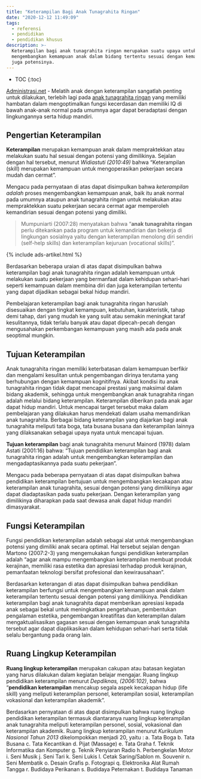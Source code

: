```yaml
---
title: "Keterampilan Bagi Anak Tunagrahita Ringan"
date: "2020-12-12 11:49:09"
tags:
  - referensi
  - pendidikan
  - pendidikan khusus
description: >-
  Keterampilan bagi anak tunagrahita ringan merupakan suatu upaya untuk
  mengembangkan kemampuan anak dalam bidang tertentu sesuai dengan kemampuan dan
  juga potensinya.
---
```


* TOC
{:toc}

[Administrasi.net](/ "Administrasi.net") - Melatih anak dengan keterampilan sangatlah penting untuk dilakukan, terlebih lagi pada [anak tunagrahita ringan](/teori/anak-tunagrahita-ringan) yang memiliki hambatan dalam mengoptimalkan fungsi kecerdasan dan memiliki IQ di bawah anak-anak normal pada umumnya agar dapat beradaptasi dengan lingkungannya serta hidup mandiri. 

## Pengertian Keterampilan
**Keterampilan** merupakan kemampuan anak dalam mempraktekkan atau melakukan suatu hal sesuai dengan potensi yang dimilikinya. Sejalan dengan hal tersebut, menurut *Widiastuti (2010:49)* bahwa “Keterampilan (skill) merupakan kemampuan untuk mengoperasikan pekerjaan secara mudah dan cermat”.

Mengacu pada pernyataan di atas dapat disimpulkan bahwa _keterampilan adalah_ proses mengembangkan kemampuan anak, baik itu anak normal pada umumnya ataupun anak tunagrahita ringan untuk melakukan atau mempraktekkan suatu pekerjaan secara cermat agar memperoleh kemandirian sesuai dengan potensi yang dimiliki.

> Mumpuniarti (2007:28) menyatakan bahwa “**anak tunagrahita ringan** perlu ditekankan pada program untuk kemandirian dan bekerja di lingkungan sosialnya yaitu dengan keterampilan menolong diri sendiri (self-help skills) dan keterampilan kejuruan (vocational skills)”. 

{% include ads-artikel.html %}

Berdasarkan beberapa uraian di atas dapat disimpulkan bahwa keterampilan bagi anak tunagrahita ringan adalah kemampuan untuk melakukan suatu pekerjaan yang bermanfaat dalam kehidupan sehari-hari seperti kemampuan dalam membina diri dan juga keterampilan tertentu yang dapat dijadikan sebagai bekal hidup mandiri.

Pembelajaran  keterampilan  bagi  anak  tunagrahita   ringan   haruslah disesuaikan dengan tingkat kemampuan, kebutuhan, karakteristik, tahap demi tahap, dari yang mudah ke yang sulit atau semakin meningkat taraf kesulitannya, tidak terlalu banyak atau dapat dipecah-pecah dengan mengusahakan perkembangan kemampuan yang masih ada pada anak seoptimal mungkin. 

## Tujuan Keterampilan
Anak tunagrahita ringan memiliki keterbatasan dalam kemampuan berfikir dan mengalami kesulitan untuk pengembangan dirinya terutama yang berhubungan dengan kemampuan kognitifnya. Akibat kondisi itu anak tunagrahita ringan tidak dapat mencapai prestasi yang maksimal dalam bidang akademik, sehingga untuk mengembangkan anak tunagrahita ringan adalah melalui bidang keterampilan. Keterampilan diberikan pada anak agar dapat hidup mandiri. Untuk mencapai target tersebut maka dalam pembelajaran yang dilakukan harus mendekati dalam usaha memandirikan anak tunagrahita. Berbagai bidang keterampilan yang diajarkan bagi anak tunagrahita meliputi tata boga, tata busana busana dan keterampilan lainnya yang dilaksanakan sebagai upaya nyata untuk mencapai tujuan.

**Tujuan keterampilan** bagi anak tunagrahita menurut Mainord (1978) dalam Astati (2001:16) bahwa: “Tujuan pendidikan keterampilan bagi anak tunagrahita ringan adalah untuk mengembangkan keterampilan dan mengadaptasikannya pada suatu pekerjaan”.

Mengacu pada beberapa pernyataan di atas dapat disimpulkan bahwa pendidikan keterampilan bertujuan untuk mengembangkan kecakapan atau keterampilan anak tunagrahita, sesuai dengan potensi yang dimilikinya agar dapat diadaptasikan pada suatu pekerjaan. Dengan keterampilan yang dimilikinya diharapkan pada saat dewasa anak dapat hidup mandiri dimasyarakat.

## Fungsi Keterampilan
Fungsi pendidikan keterampilan adalah sebagai alat untuk mengembangkan potensi yang dimiliki anak secara optimal. Hal tersebut sejalan dengan Martono (2007:2-3) yang mengemukakan fungsi pendidikan keterampilan adalah “agar anak mampu mengembangkan keterampilan membuat produk kerajinan, memiliki rasa estetika dan apresiasi terhadap produk kerajinan, pemanfaatan teknologi bersifat profesional dan kewirausahaan”. 

Berdasarkan keterangan di atas dapat disimpulkan bahwa pendidikan keterampilan berfungsi untuk mengembangkan kemampuan anak dalam keterampilan tertentu sesuai dengan potensi yang dimilikinya. 
Pendidikan keterampilan bagi anak tunagrahita dapat memberikan apresiasi kepada anak sebagai bekal untuk meningkatkan pengetahuan, pembentukan pengalaman estetika, pengembangan kreatifitas dan keterampilan dalam mengaktualisasikan gagasan sesuai dengan kemampuan anak tunagrahita tersebut agar dapat diaplikasikan dalam kehidupan sehari-hari serta tidak selalu bergantung pada orang lain.

## Ruang Lingkup Keterampilan
**Ruang  lingkup keterampilan** merupakan cakupan  atau  batasan kegiatan yang harus dilakukan dalam kegiatan belajar mengajar. Ruang lingkup pendidikan keterampilan menurut *Depdiknas, (2006:102)*, bahwa “**pendidikan keterampilan** mencakup segala aspek kecakapan hidup (life skill) yang meliputi keterampilan personel, keterampilan sosial, keterampilan vokasional dan keterampilan akademik”. 

Berdasarkan pernyataan di atas dapat disimpulkan bahwa ruang lingkup pendidikan keterampilan termasuk diantaranya ruang lingkup keterampilan anak tunagrahita meliputi keterampilan personel, sosial, vokasional dan keterampilan akademik. 
Ruang lingkup keterampilan menurut *Kurikulum Nasional Tahun 2013* dikelompokkan menjadi 20, yaitu : 
a. Tata Boga
b. Tata Busana
c. Tata Kecantikan
d. Pijat (Massage)
e. Tata Graha 
f. Teknik Informatika dan Komputer
g. Teknik Penyiaran Radio
h. Perbengkelan Motor
i. Seni Musik
j. Seni Tari
k. Seni Lukis
l. Cetak Saring/Sablon
m. Souvenir
n. Seni Membatik
o. Desain Grafis
p. Fotograpi
q. Elektronika Alat Rumah Tangga
r. Budidaya Perikanan
s. Budidaya Peternakan
t. Budidaya Tanaman
